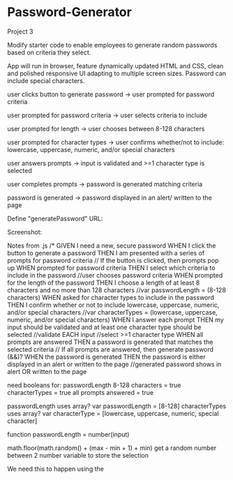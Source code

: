 # Password-Generator
Project 3

Modify starter code to enable employees to generate random passwords based on criteria they select.

App will run in browser, feature dynamically updated HTML and CSS, clean and polished responsive UI adapting to multiple screen sizes. Password can include special characters.

user clicks button to generate password -> user prompted for password criteria

user prompted for password criteria -> user selects criteria to include

user prompted for length -> user chooses between 8-128 characters

user prompted for character types -> user confirms whether/not to include: lowercase, uppercase, numeric, and/or special characters

user answers prompts -> input is validated and >=1 character type is selected

user completes prompts -> password is generated matching criteria

password is generated -> password displayed in an alert/ written to the page


Define "generatePassword"
URL:

Screenshot:


Notes from .js
/*
GIVEN I need a new, secure password
WHEN I click the button to generate a password
THEN I am presented with a series of prompts for password criteria
// If the button is clicked, then prompts pop up
WHEN prompted for password criteria
THEN I select which criteria to include in the password
//user chooses password criteria
WHEN prompted for the length of the password
THEN I choose a length of at least 8 characters and no more than 128 characters
//var passwordLength = (8-128 characters)
WHEN asked for character types to include in the password
THEN I confirm whether or not to include lowercase, uppercase, numeric, and/or special characters
//var characterTypes = (lowercase, uppercase, numeric, and/or special characters)
WHEN I answer each prompt
THEN my input should be validated and at least one character type should be selected
//validate EACH input
//select >=1 character type
WHEN all prompts are answered
THEN a password is generated that matches the selected criteria
// If all prompts are answered, then generate password    (&&)?
WHEN the password is generated
THEN the password is either displayed in an alert or written to the page
//generated password shows in alert OR written to the page

need booleans for:
passwordLength 8-128 characters = true
characterTypes = true
all prompts answered = true


passwordLength uses array?  var passwordLength = [8-128]
characterTypes uses array?  var characterType = [lowercase, uppercase, numeric, special character]



function passwordLength = number(input)

math.floor(math.random() + (max - min + 1) + min)
get a random number between 2 number variable to store the selection

We need this to happen using the 
